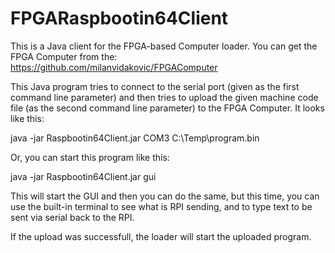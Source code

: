 # FPGARaspbootin64Client

This is a Java client for the FPGA-based Computer loader.
You can get the FPGA Computer from the:
https://github.com/milanvidakovic/FPGAComputer

This Java program tries to connect to the serial port (given as the first command line parameter) and 
then tries to upload the given machine code file (as the second command line parameter) to the FPGA Computer. It looks like this:

java -jar Raspbootin64Client.jar COM3 C:\Temp\program.bin

Or, you can start this program like this:

java -jar Raspbootin64Client.jar gui

This will start the GUI and then you can do the same, but this time, you can use the built-in terminal to see what is RPI sending, and to type text to be sent via serial back to the RPI.

If the upload was successfull, the loader will start the uploaded program. 

